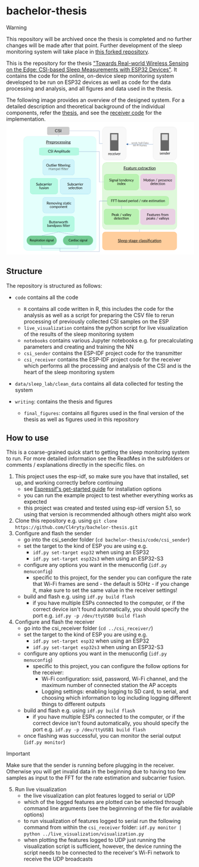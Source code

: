 # bachelor-thesis
> [!WARNING]
> This repository will be archived once the thesis is completed and no further changes will be made after that point. Further development of the sleep monitoring system will take place in [this forked repository](https://github.com/Cl4ryty/wifi-sleep-monitoring). 

This is the repository for the thesis ["Towards Real-world Wireless Sensing on the Edge: CSI-based Sleep Measurements with ESP32 Devices"](./writing/Thesis_Final_Digital.pdf). 
It contains the code for the online, on-device sleep monitoring system developed to be run on ESP32 devices as well as code for the data processing and analysis, and all figures and data used in the thesis. 

The following image provides an overview of the designed system. For a detailed description and theoretical background of the individual components, refer the [thesis](./writing/Thesis_Final_Digital.pdf), and see the [receiver code](code/csi_receiver/) for the implementation. 
![System overview](./writing/final_figures/System_overview.png)


## Structure
The repository is structured as follows:
- `code` contains all the code
    - `R` contains all code written in R, this includes the code for the analysis as well as a script for preparing the CSV file to rerun processing of previously collected CSI samples on the ESP
    - `live_visualization` contains the python script for live visualization of the results of the sleep monitoring system
    - `notebooks` contains various Jupyter notebooks e.g. for precalculating parameters and creating and training the NN
    - `csi_sender` contains the ESP-IDF project code for the transmitter
    - `csi_receiver` contains the ESP-IDF project code for the receiver which performs all the processing and analysis of the CSI and is the heart of the sleep monitoring system
- `data/sleep_lab/clean_data` contains all data collected for testing the system

- `writing`: contains the thesis and figures
    - `final_figures`: contains all figures used in the final version of the thesis as well as figures used in this repository



## How to use
This is a coarse-grained quick start to getting the sleep monitoring system to run. For more detailed information see the ReadMes in the subfolders or comments / explanations directly in the specific files. on
1. This project uses the esp-idf, so make sure you have that installed, set up, and working correctly before continuing
   - see [Espressif's get-started guide](https://docs.espressif.com/projects/esp-idf/en/v5.1/esp32/get-started/) for installation options
   - you can run the example project to test whether everything works as expected
   - this project was created and tested using esp-idf version 5.1, so using that version is recommended although others might also work
2. Clone this repository e.g. using `git clone https://github.com/Cl4ryty/bachelor-thesis.git`
3. Configure and flash the sender
   - go into the csi_sender folder (`cd bachelor-thesis/code/csi_sender`)
   - set the target to the kind of ESP you are using e.g.
     - `idf.py set-target esp32` when using an ESP32
     - `idf.py set-target esp32s3` when using an ESP32-S3
   - configure any options you want in the menuconfig (`idf.py menuconfig`)
     - specific to this project, for the sender you can configure the rate that Wi-Fi frames are send - the default is 50Hz - if you change it, make sure to set the same value in the receiver settings!
   - build and flash e.g. using `idf.py build flash`
     - if you have multiple ESPs connected to the computer, or if the correct device isn't found automatically, you should specify the port e.g. `idf.py -p /dev/ttyUSB0 build flash`
4. Configure and flash the receiver
   - go into the csi_receiver folder (`cd ../csi_receiver/`)
   - set the target to the kind of ESP you are using e.g.
     - `idf.py set-target esp32` when using an ESP32
     - `idf.py set-target esp32s3` when using an ESP32-S3
   - configure any options you want in the menuconfig (`idf.py menuconfig`)
     - specific to this project, you can configure the follow options for the receiver:
       -  Wi-Fi configuration: ssid, password, Wi-Fi channel, and the maximum number of connected station the AP accepts
       -  Logging settings: enabling logging to SD card, to serial, and choosing which information to log including logging different things to different outputs
   - build and flash e.g. using `idf.py build flash`
     - if you have multiple ESPs connected to the computer, or if the correct device isn't found automatically, you should specify the port e.g. `idf.py -p /dev/ttyUSB1 build flash`
   - once flashing was successful, you can monitor the serial output (`idf.py monitor`)

> [!IMPORTANT]
> Make sure that the sender is running before plugging in the receiver. Otherwise you will get invalid data in the beginning due to having too few samples as input to the FFT for the rate estimation and subcarrier fusion.  
5. Run live visualization
   - the live visualization can plot features logged to serial or UDP
   - which of the logged features are plotted can be selected through command line arguments (see the beginnning of the file for available options)
   - to run visualization of features logged to serial run the following command from within the `csi_receiver` folder: `idf.py monitor | python ../live_visualization/visualization.py`
   - when plotting the features logged to UDP just running the visualization script is sufficient, however, the device running the script needs to be connected to the receiver's Wi-Fi network to receive the UDP broadcasts
